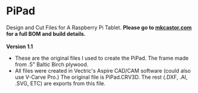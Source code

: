 # PiPad
Design and Cut Files for A Raspberry Pi Tablet.
<b>Please go to <a href="http://www.mkcastor.com/2014/01/02/pipad-build/">mkcastor.com</a> for a full BOM and build details.</b>
<br/><br/>
<b>Version 1.1</b>
<ul>
<li>These are the original files I used to create the PiPad. The frame made from .5" Baltic Birch plywood.</li>
<li>All files were created in Vectric's Aspire CAD/CAM software (could also use V-Carve Pro.) The original file is PiPad.CRV3D. The rest (.DXF, .AI, .SVG, ETC) are exports from this file. 


